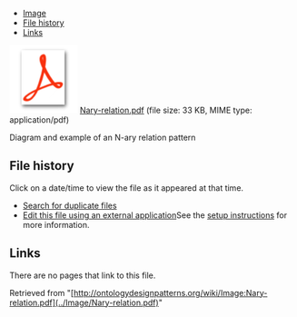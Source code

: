 * [Image](../Image/Nary-relation.pdf#file)
* [File history](../Image/Nary-relation.pdf#filehistory)
* [Links](../Image/Nary-relation.pdf#filelinks)

[![](../skins/common/images/icons/fileicon-pdf.png)](../Image/Nary-relation.pdf "Nary-relation.pdf")
[Nary-relation.pdf](../images/f/f4/Nary-relation.pdf "Nary-relation.pdf")‎  (file size: 33 KB, MIME type: application/pdf)




Diagram and example of an N-ary relation pattern




## File history

Click on a date/time to view the file as it appeared at that time.



  
* [Search for duplicate files](http://ontologydesignpatterns.org/wiki/Special:FileDuplicateSearch/Nary-relation.pdf "Special:FileDuplicateSearch/Nary-relation.pdf")
* [Edit this file using an external application](http://ontologydesignpatterns.org/wiki/index.php?title=Image:Nary-relation.pdf&action=edit&externaledit=true&mode=file "Image:Nary-relation.pdf")See the [setup instructions](http://www.mediawiki.org/wiki/Manual:External_editors "http://www.mediawiki.org/wiki/Manual:External_editors") for more information.

## Links



There are no pages that link to this file.




Retrieved from "[http://ontologydesignpatterns.org/wiki/Image:Nary-relation.pdf](../Image/Nary-relation.pdf)"
